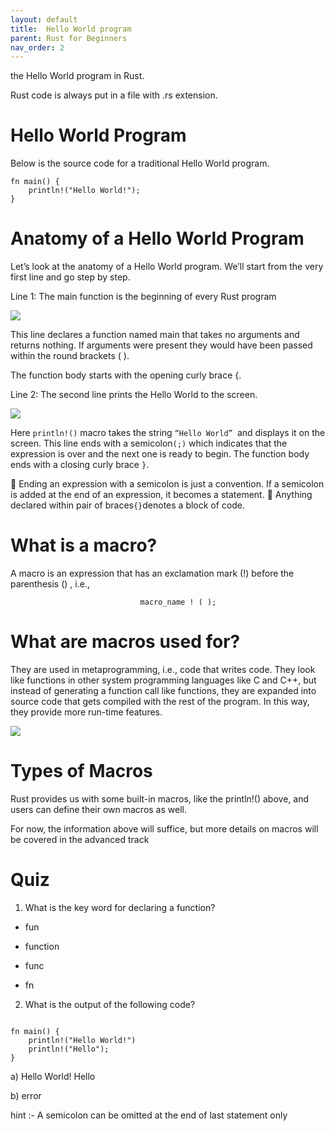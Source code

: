 ```yaml
---
layout: default
title:  Hello World program 
parent: Rust for Beginners
nav_order: 2
---
```


the Hello World program in Rust.
 
Rust code is always put in a file with .rs extension.

# Hello World Program 

Below is the source code for a traditional Hello World program.
```
fn main() {
    println!("Hello World!");
}

```
# Anatomy of a Hello World Program 

Let’s look at the anatomy of a Hello World program. We’ll start from the very first line and go step by step.

Line 1: The main function is the beginning of every Rust program


![](https://raw.githubusercontent.com/sangam14/RustLabs/master/img/fn_main.png)


This line declares a function named main that takes no arguments and returns nothing. If arguments were present they would have been passed within the round brackets ( ).

The function body starts with the opening curly brace {.

Line 2: The second line prints the Hello World to the screen.

![](https://raw.githubusercontent.com/sangam14/RustLabs/master/img/helloworld.png)


Here `println!()` macro takes the string `“Hello World” `and displays it on the screen. This line ends with a semicolon`(;)` which indicates that the expression is over and the next one is ready to begin. The function body ends with a closing curly brace `}`.


📝 Ending an expression with a semicolon is just a convention. If a semicolon is added at the end of an expression, it becomes a statement.
📝 Anything declared within pair of braces` {} `denotes a block of code.

# What is a macro?


A macro is an expression that has
an exclamation mark (!) before the parenthesis () , i.e.,


                                 macro_name ! ( );
                                 
# What are macros used for?

They are used in metaprogramming, i.e., code that writes code. They look like functions in other system programming languages like C and C++, but instead of generating a function call like functions, they are expanded into source code that gets compiled with the rest of the program. In this way, they provide more run-time features.     


![](https://raw.githubusercontent.com/sangam14/RustLabs/master/img/metaprogram.png)

# Types of Macros

Rust provides us with some built-in macros, like the println!() above, and users can define their own macros as well.


For now, the information above will suffice, but more details on macros will be covered in the advanced track 


# Quiz 


1. What is the key word for declaring a function?

- fun 

- function

- func

- fn


2. What is the output of the following code?

```

fn main() {
    println!("Hello World!")
    println!("Hello");
}

```

a) Hello World!
   Hello

b) error

hint :- A semicolon can be omitted at the end of last statement only


   

